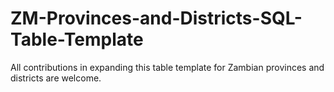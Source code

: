 # ZM-Provinces-and-Districts-SQL-Table-Template

All contributions in expanding this table template for Zambian provinces and districts are welcome. 
